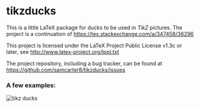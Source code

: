 # tikzducks

This is a little LaTeX package for ducks to be used in *TikZ* pictures. The project is a continuation of https://tex.stackexchange.com/a/347458/36296

This project is licensed under the LaTeX Project Public License v1.3c or later, see http://www.latex-project.org/lppl.txt

The project repository, including a bug tracker, can be found at https://github.com/samcarter8/tikzducks/issues

### A few examples:

![tikz ducks](https://user-images.githubusercontent.com/8226363/28897479-36cb96ac-77e1-11e7-865f-2fcdd262ad03.png)
